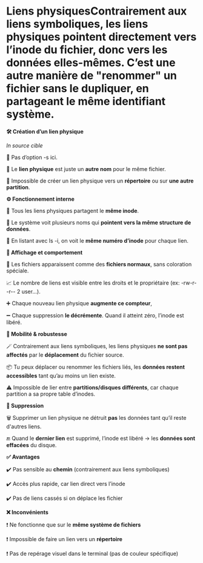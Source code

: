 # Liens physiquesContrairement aux liens symboliques, les **liens physiques** pointent directement vers l’**inode** du fichier, donc vers les **données elles-mêmes**. C’est une autre manière de "renommer" un fichier sans le dupliquer, en partageant le même identifiant système.



**🛠️ Création d’un lien physique**

*ln source cible*

📌 Pas d’option -s ici.

📌 Le **lien physique** est juste un **autre nom** pour le même fichier.

📌 Impossible de créer un lien physique vers un **répertoire** ou sur **une autre partition**.



**⚙️ Fonctionnement interne**

🔁 Tous les liens physiques partagent le **même inode**.

🧠 Le système voit plusieurs noms qui **pointent vers la même structure de données**.

📜 En listant avec ls -i, on voit le **même numéro d’inode** pour chaque lien.



**🔎 Affichage et comportement**

📄 Les fichiers apparaissent comme des **fichiers normaux**, sans coloration spéciale.

📈 Le nombre de liens est visible entre les droits et le propriétaire (ex: -rw-r--r-- 2 user...).

➕ Chaque nouveau lien physique **augmente ce compteur**,

➖ Chaque suppression **le décrémente**. Quand il atteint zéro, l’inode est libéré.



**🚚 Mobilité & robustesse**

🪄 Contrairement aux liens symboliques, les liens physiques **ne sont pas affectés** par le **déplacement** du fichier source.

📦 Tu peux déplacer ou renommer les fichiers liés, les **données restent accessibles** tant qu’au moins un lien existe.

⚠️ Impossible de lier entre **partitions/disques différents**, car chaque partition a sa propre table d’inodes.



**🧹 Suppression**

🗑️ Supprimer un lien physique ne détruit **pas** les données tant qu’il reste d'autres liens.

🔚 Quand le **dernier lien** est supprimé, l’inode est libéré → les **données sont effacées** du disque.



**✅ Avantages**

✔️ Pas sensible au **chemin** (contrairement aux liens symboliques)

✔️ Accès plus rapide, car lien direct vers l’inode

✔️ Pas de liens cassés si on déplace les fichier

**❌ Inconvénients**

❗ Ne fonctionne que sur le **même système de fichiers**

❗ Impossible de faire un lien vers un **répertoire**

❗ Pas de repérage visuel dans le terminal (pas de couleur spécifique)
